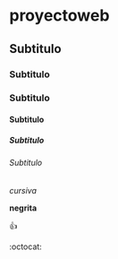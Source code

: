 # proyectoweb
## Subtitulo 
### Subtitulo
### Subtitulo
#### Subtitulo
##### Subtitulo
###### Subtitulo

*cursiva*

**negrita**

:+1:

:octocat:
